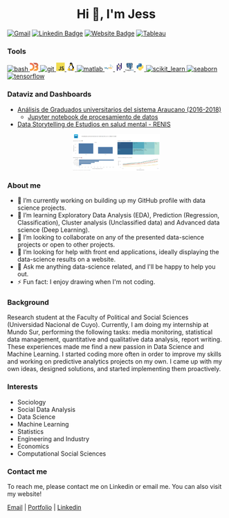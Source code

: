 <h1 align="center">Hi 👋, I'm Jess</h1>

<!--
**jsgarriga/jsgarriga** is a ✨ _special_ ✨ repository because its `README.md` (this file) appears on your GitHub profile.

-->

[![Gmail](https://img.shields.io/badge/Gmail-D14836?style=flat&logo=gmail&logoColor=white&link=mailto:garrigajess98@gmail.com)](mailto:garrigajess98@gmail.com) [![Linkedin Badge](https://img.shields.io/badge/-jessgarriga-blue?style=flat&logo=Linkedin&logoColor=white&link=https://www.linkedin.com/in/jess-garriga-b8bb95240/)](https://www.linkedin.com/in/jess-garriga-b8bb95240/) [![Website Badge](https://img.shields.io/badge/-Portfolio-47CCCC?style=flat&logo=Google-Chrome&logoColor=white&link=https://jgarriga.netlify.app/)](https://jgarriga.netlify.app/) [![Tableau](https://img.shields.io/badge/-Tableau-blue?style=flat&logo=InfluxDB&logoColor=white&link=https://public.tableau.com/app/profile/jess.garriga/)](https://public.tableau.com/app/profile/jess.garriga/)

### Tools

<p align="left"> <a href="https://www.gnu.org/software/bash/" target="_blank" rel="noreferrer"> <img src="https://www.vectorlogo.zone/logos/gnu_bash/gnu_bash-icon.svg" alt="bash" width="20" height="20"/> </a> <a href="https://d3js.org/" target="_blank" rel="noreferrer"> <img src="https://raw.githubusercontent.com/devicons/devicon/master/icons/d3js/d3js-original.svg" alt="d3js" width="20" height="20"/> </a> <a href="https://git-scm.com/" target="_blank" rel="noreferrer"> <img src="https://www.vectorlogo.zone/logos/git-scm/git-scm-icon.svg" alt="git" width="20" height="20"/> </a> <a href="https://developer.mozilla.org/en-US/docs/Web/JavaScript" target="_blank" rel="noreferrer"> <img src="https://raw.githubusercontent.com/devicons/devicon/master/icons/javascript/javascript-original.svg" alt="javascript" width="20" height="20"/> </a> <a href="https://www.linux.org/" target="_blank" rel="noreferrer"> <img src="https://raw.githubusercontent.com/devicons/devicon/master/icons/linux/linux-original.svg" alt="linux" width="20" height="20"/> </a> <a href="https://www.mathworks.com/" target="_blank" rel="noreferrer"> <img src="https://upload.wikimedia.org/wikipedia/commons/2/21/Matlab_Logo.png" alt="matlab" width="20" height="20"/> </a> <a href="https://www.mysql.com/" target="_blank" rel="noreferrer"> <img src="https://raw.githubusercontent.com/devicons/devicon/master/icons/mysql/mysql-original-wordmark.svg" alt="mysql" width="20" height="20"/> </a> <a href="https://pandas.pydata.org/" target="_blank" rel="noreferrer"> <img src="https://raw.githubusercontent.com/devicons/devicon/2ae2a900d2f041da66e950e4d48052658d850630/icons/pandas/pandas-original.svg" alt="pandas" width="20" height="20"/> </a> <a href="https://www.postgresql.org" target="_blank" rel="noreferrer"> <img src="https://raw.githubusercontent.com/devicons/devicon/master/icons/postgresql/postgresql-original-wordmark.svg" alt="postgresql" width="20" height="20"/> </a> <a href="https://www.python.org" target="_blank" rel="noreferrer"> <img src="https://raw.githubusercontent.com/devicons/devicon/master/icons/python/python-original.svg" alt="python" width="20" height="20"/> </a> <a href="https://scikit-learn.org/" target="_blank" rel="noreferrer"> <img src="https://upload.wikimedia.org/wikipedia/commons/0/05/Scikit_learn_logo_small.svg" alt="scikit_learn" width="20" height="20"/> </a> <a href="https://seaborn.pydata.org/" target="_blank" rel="noreferrer"> <img src="https://seaborn.pydata.org/_images/logo-mark-lightbg.svg" alt="seaborn" width="20" height="20"/> </a> <a href="https://www.tensorflow.org" target="_blank" rel="noreferrer"> <img src="https://www.vectorlogo.zone/logos/tensorflow/tensorflow-icon.svg" alt="tensorflow" width="20" height="20"/> </a> </p>

### Dataviz and Dashboards

- [Análisis de Graduados universitarios del sistema Araucano (2016-2018)](https://public.tableau.com/app/profile/jess.garriga/viz/GraduadosuniversitariosdelsistemaAraucano2016-2018/Tablero)
  * [Jupyter notebook de procesamiento de datos](https://github.com/jsgarriga/graduades-araucano/blob/main/tablas.ipynb)
- [Data Storytelling de Estudios en salud mental - RENIS](https://public.tableau.com/app/profile/jess.garriga/viz/renis/infografia0/)

<p float="left">
<a href="https://public.tableau.com/app/profile/jess.garriga/">
 <img alt="viz" src="src/dash.png" title="Dashboards" width="40%" style="display: block; margin: auto;">
</a>
</p>

### About me

- 🔭 I’m currently working on building up my GitHub profile with data science projects.
- 🌱 I’m learning Exploratory Data Analysis (EDA), Prediction (Regression, Classification), Cluster analysis (Unclassified data) and Advanced data science (Deep Learning).
- 👯 I’m looking to collaborate on any of the presented data-science projects or open to other projects.
- 🤔 I’m looking for help with front end applications, ideally displaying the data-science results on a website.
- 💬 Ask me anything data-science related, and I'll be happy to help you out.
- ⚡ Fun fact: I enjoy drawing when I'm not coding.

### Background

Research student at the Faculty of Political and Social Sciences (Universidad Nacional de Cuyo). Currently, I am doing my internship at Mundo Sur, performing the following tasks: media monitoring, statistical data management, quantitative and qualitative data analysis, report writing. These experiences made me find a new passion in Data Science and Machine Learning. I started coding more often in order to improve my skills and working on predictive analytics projects on my own. I came up with my own ideas, designed solutions, and started implementing them proactively. 

### Interests

- Sociology
- Social Data Analysis
- Data Science 
- Machine Learning 
- Statistics 
- Engineering and Industry 
- Economics 
- Computational Social Sciences

### Contact me

To reach me, please contact me on Linkedin or email me. You can also visit my website!

[Email](mailto:garrigajess98@gmail.com) | [Portfolio](https://jgarriga.netlify.app/) | [Linkedin](https://www.linkedin.com/in/jess-garriga-b8bb95240/?locale=en_US)
